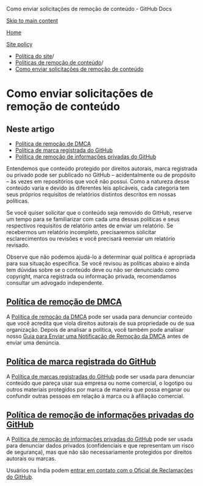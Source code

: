 Como enviar solicitações de remoção de conteúdo - GitHub Docs

[Skip to main content](#main-content)

[Home](/pt)

[Site policy](/pt/site-policy)

* [Política do site](/pt/site-policy)/
* [Políticas de remoção de conteúdo](/pt/site-policy/content-removal-policies)/
* [Como enviar solicitações de remoção de conteúdo](/pt/site-policy/content-removal-policies/submitting-content-removal-requests)

Como enviar solicitações de remoção de conteúdo
==========

Neste artigo
----------

* [Política de remoção de DMCA](#dmca-takedown-policy)
* [Política de marca registrada do GitHub](#github-trademark-policy)
* [Política de remoção de informações privadas do GitHub](#github-private-information-removal-policy)

Entendemos que conteúdo protegido por direitos autorais, marca registrada ou privado pode ser publicado no GitHub – acidentalmente ou de propósito – às vezes em repositórios que você não possui. Como a natureza desse conteúdo varia e devido às diferentes leis aplicáveis, cada categoria tem seus próprios requisitos de relatórios distintos descritos em nossas políticas.

Se você quiser solicitar que o conteúdo seja removido do GitHub, reserve um tempo para se familiarizar com cada uma dessas políticas e seus respectivos requisitos de relatório antes de enviar um relatório. Se recebermos um relatório incompleto, precisaremos solicitar esclarecimentos ou revisões e você precisará reenviar um relatório revisado.

Observe que não podemos ajudá-lo a determinar qual política é apropriada para sua situação específica. Se você revisou as políticas abaixo e ainda tem dúvidas sobre se o conteúdo deve ou não ser denunciado como copyright, marca registrada ou informação privada, recomendamos consultar um advogado independente.

[Política de remoção de DMCA](#dmca-takedown-policy)
----------

A [Política de remoção da DMCA](/pt/site-policy/content-removal-policies/dmca-takedown-policy) pode ser usada para denunciar conteúdo que você acredita que viola direitos autorais de sua propriedade ou de sua organização. Depois de analisar a política, você também pode analisar nosso [Guia para Enviar uma Notificação de Remoção da DMCA](/pt/site-policy/content-removal-policies/guide-to-submitting-a-dmca-takedown-notice) antes de enviar uma denúncia.

[Política de marca registrada do GitHub](#github-trademark-policy)
----------

A [Política de marcas registradas do GitHub](/pt/site-policy/content-removal-policies/github-trademark-policy) pode ser usada para denunciar conteúdo que pareça usar sua empresa ou nome comercial, o logotipo ou outros materiais protegidos por marca de maneira que possa enganar ou confundir outras pessoas em relação à marca ou à afiliação comercial.

[Política de remoção de informações privadas do GitHub](#github-private-information-removal-policy)
----------

A [Política de remoção de informações privadas do GitHub](/pt/site-policy/content-removal-policies/github-private-information-removal-policy) pode ser usada para denunciar dados privados (confidenciais e que representam um risco de segurança), mas que não são necessariamente protegidos por direitos autorais ou marcas.

Usuários na Índia podem [entrar em contato com o Oficial de Reclamações do GitHub](https://support.github.com/contact/india-grievance-officer).

